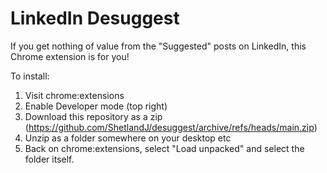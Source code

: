 # LinkedIn Desuggest

If you get nothing of value from the "Suggested" posts on LinkedIn, this Chrome extension is for you!

To install:

1. Visit chrome:extensions
2. Enable Developer mode (top right)
3. Download this repository as a zip (https://github.com/ShetlandJ/desuggest/archive/refs/heads/main.zip)
4. Unzip as a folder somewhere on your desktop etc
5. Back on chrome:extensions, select "Load unpacked" and select the folder itself.